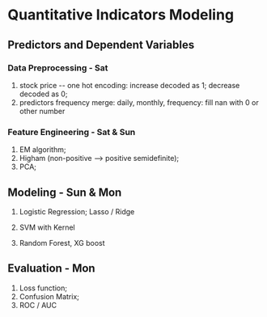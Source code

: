 # Quantitative Indicators Modeling
## Predictors and Dependent Variables

### Data Preprocessing - Sat
1. stock price -- one hot encoding: increase decoded as 1; decrease decoded as 0;
2. predictors frequency merge: daily, monthly, frequency: fill nan with 0 or other number
   
### Feature Engineering - Sat & Sun
1. EM algorithm;
2. Higham (non-positive --> positive semidefinite);
3. PCA;

## Modeling  - Sun & Mon
1. Logistic Regression;
    Lasso / Ridge

2. SVM with Kernel

3. Random Forest, XG boost

## Evaluation - Mon
1. Loss function;
2. Confusion Matrix;
3. ROC / AUC
